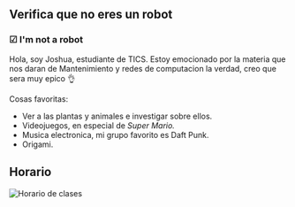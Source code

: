 ## Verifica que no eres un robot
### ☑ I'm not a robot 
Hola, soy Joshua, estudiante de TICS. Estoy emocionado por la materia que nos daran de Mantenimiento y redes de computacion la verdad, creo que sera muy epico 👌

Cosas favoritas:
* Ver a las plantas y animales e investigar sobre ellos.
* Videojuegos, en especial de _Super Mario._
* Musica electronica, mi grupo favorito es Daft Punk.
* Origami.

## Horario
![Horario de clases](https://user-images.githubusercontent.com/99761149/154208159-966c4dee-f279-4fdb-82cf-daed32dcbaa9.png)

